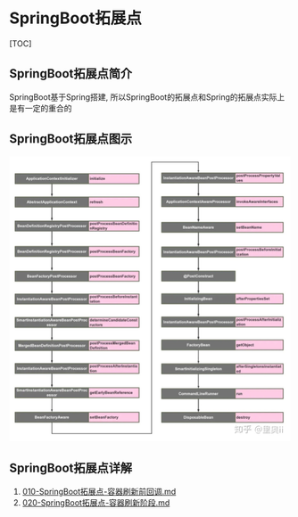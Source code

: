 # SpringBoot拓展点

[TOC]

## SpringBoot拓展点简介

SpringBoot基于Spring搭建, 所以SpringBoot的拓展点和Spring的拓展点实际上是有一定的重合的

## SpringBoot拓展点图示

<img src="../../assets/v2-07ec391374c0295c6cbfa9df5e0ac1b7_r.jpg" alt="preview" style="zoom:67%;" />

## SpringBoot拓展点详解

1.  [010-SpringBoot拓展点-容器刷新前回调.md](010-SpringBoot拓展点-容器刷新前回调.md) 
2.  [020-SpringBoot拓展点-容器刷新阶段.md](020-SpringBoot拓展点-容器刷新阶段.md) 